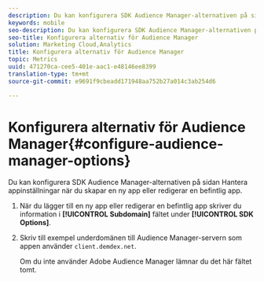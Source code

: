 ```yaml
---
description: Du kan konfigurera SDK Audience Manager-alternativen på sidan Hantera appinställningar när du skapar en ny app eller redigerar en befintlig app.
keywords: mobile
seo-description: Du kan konfigurera SDK Audience Manager-alternativen på sidan Hantera appinställningar när du skapar en ny app eller redigerar en befintlig app.
seo-title: Konfigurera alternativ för Audience Manager
solution: Marketing Cloud,Analytics
title: Konfigurera alternativ för Audience Manager
topic: Metrics
uuid: 471270ca-cee5-401e-aac1-e48146ee8399
translation-type: tm+mt
source-git-commit: e9691f9cbeadd171948aa752b27a014c3ab254d6

---
```



# Konfigurera alternativ för Audience Manager{#configure-audience-manager-options}

Du kan konfigurera SDK Audience Manager-alternativen på sidan Hantera appinställningar när du skapar en ny app eller redigerar en befintlig app.

1. När du lägger till en ny app eller redigerar en befintlig app skriver du information i **[!UICONTROL Subdomain]** fältet under **[!UICONTROL SDK Options]**.

1. Skriv till exempel underdomänen till Audience Manager-servern som appen använder `client.demdex.net`.

   Om du inte använder Adobe Audience Manager lämnar du det här fältet tomt.